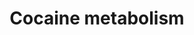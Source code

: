 ---
annotations:
- id: PW:0000002
  parent: classic metabolic pathway
  type: Pathway Ontology
  value: classic metabolic pathway
- id: PW:0002533
  parent: drug pathway
  type: Pathway Ontology
  value: cocaine drug pathway
authors:
- Andra
- Egonw
- Mkutmon
- Ariutta
- DeSl
- AlexanderPico
- MaintBot
description: Cocaine is rapidly metabolized to major metabolites, benzoylecgonine
  and ecgonine methyl ester and minor metabolites, norcocaine, p-hydroxycocaine, m-hydroxycocaine,
  p-hydroxybenzoylecgonine (pOHBE),and rn-hydroxybenzoylecgonine. (http://jat.oxfordjournals.org/content/30/8/501.long)
last-edited: 2019-09-17
ndex: ac3738ea-8b65-11eb-9e72-0ac135e8bacf
organisms:
- Homo sapiens
redirect_from:
- /index.php/Pathway:WP2826
- /instance/WP2826
- /instance/WP2826_rr106727
revision: r106727
schema-jsonld:
- '@context': https://schema.org/
  '@id': https://wikipathways.github.io/pathways/WP2826.html
  '@type': Dataset
  creator:
    '@type': Organization
    name: WikiPathways
  description: Cocaine is rapidly metabolized to major metabolites, benzoylecgonine
    and ecgonine methyl ester and minor metabolites, norcocaine, p-hydroxycocaine,
    m-hydroxycocaine, p-hydroxybenzoylecgonine (pOHBE),and rn-hydroxybenzoylecgonine.
    (http://jat.oxfordjournals.org/content/30/8/501.long)
  keywords:
  - Benzoylecgonine
  - CYP-450
  - CYP3A4
  - Cocaethylene
  - Cocaine
  - Ecgonidine
  - Ethanol
  - FMO
  - Methylecgonidine
  - P-Hydroxybenzoylecgonine
  - Pseudo-ChE
  - benzoylnorecgonine
  - cocaine-N-oxide
  - ecgonine ethyl ester
  - ecgonine methyl ester
  - ethyl ecgonidine
  - hCE1
  - hCE2
  - m-Hydroxybenzoylecgonine
  - m-hydroxycocaine
  - norcocaine
  - p-hydroxycocaine
  license: CC0
  name: Cocaine metabolism
seo: CreativeWork
title: Cocaine metabolism
wpid: WP2826
---